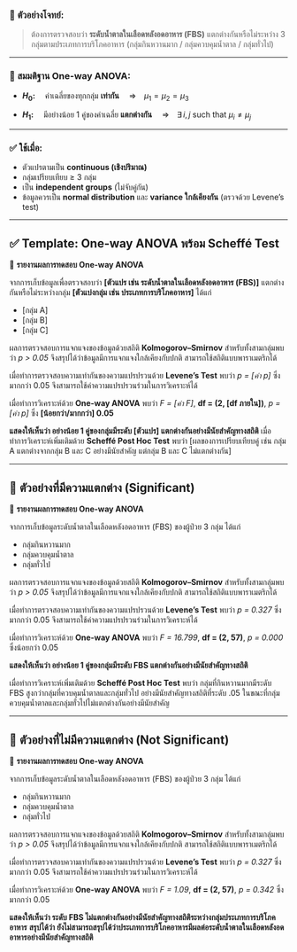 ### 🧪 **ตัวอย่างโจทย์:**

> ต้องการตรวจสอบว่า **ระดับน้ำตาลในเลือดหลังอดอาหาร (FBS)**
> แตกต่างกันหรือไม่ระหว่าง 3 กลุ่มตามประเภทการบริโภคอาหาร
> (กลุ่มกินหวานมาก / กลุ่มควบคุมน้ำตาล / กลุ่มทั่วไป)

---

### 📌 **สมมติฐาน One-way ANOVA:**

* **$H_0$:**
   ค่าเฉลี่ยของทุกกลุ่ม **เท่ากัน**
   ⇒ $\mu_1 = \mu_2 = \mu_3$

* **$H_1$:**
   มีอย่างน้อย 1 คู่ของค่าเฉลี่ย **แตกต่างกัน**
   ⇒ $\exists\, i,j \text{ such that } \mu_i \ne \mu_j$

---

### ✅ ใช้เมื่อ:

* ตัวแปรตามเป็น **continuous (เชิงปริมาณ)**
* กลุ่มเปรียบเทียบ ≥ 3 กลุ่ม
* เป็น **independent groups** (ไม่จับคู่กัน)
* ข้อมูลควรเป็น **normal distribution** และ **variance ใกล้เคียงกัน** (ตรวจด้วย Levene’s test)

---

## ✅ **Template: One-way ANOVA พร้อม Scheffé Test**

📄 **รายงานผลการทดสอบ One-way ANOVA**

จากการเก็บข้อมูลเพื่อตรวจสอบว่า **\[ตัวแปร เช่น ระดับน้ำตาลในเลือดหลังอดอาหาร (FBS)]** แตกต่างกันหรือไม่ระหว่างกลุ่ม **\[ตัวแบ่งกลุ่ม เช่น ประเภทการบริโภคอาหาร]** ได้แก่

* \[กลุ่ม A]
* \[กลุ่ม B]
* \[กลุ่ม C]

ผลการตรวจสอบการแจกแจงของข้อมูลด้วยสถิติ **Kolmogorov–Smirnov** สำหรับทั้งสามกลุ่มพบว่า *p > 0.05*
จึงสรุปได้ว่าข้อมูลมีการแจกแจงใกล้เคียงกับปกติ สามารถใช้สถิติแบบพาราเมตริกได้

เมื่อทำการตรวจสอบความเท่ากันของความแปรปรวนด้วย **Levene’s Test** พบว่า *p = \[ค่า p]* ซึ่งมากกว่า 0.05
จึงสามารถใช้ค่าความแปรปรวนร่วมในการวิเคราะห์ได้

เมื่อทำการวิเคราะห์ด้วย **One-way ANOVA**
พบว่า *F = \[ค่า F]*, **df = (2, \[df ภายใน])**, *p = \[ค่า p]* ซึ่ง **\[น้อยกว่า/มากกว่า] 0.05**

**แสดงให้เห็นว่า อย่างน้อย 1 คู่ของกลุ่มมีระดับ \[ตัวแปร] แตกต่างกันอย่างมีนัยสำคัญทางสถิติ**
เมื่อทำการวิเคราะห์เพิ่มเติมด้วย **Scheffé Post Hoc Test** พบว่า
\[ผลของการเปรียบเทียบคู่ เช่น กลุ่ม A แตกต่างจากกลุ่ม B และ C อย่างมีนัยสำคัญ แต่กลุ่ม B และ C ไม่แตกต่างกัน]

---

## 🎯 **ตัวอย่างที่มีความแตกต่าง (Significant)**

📄 **รายงานผลการทดสอบ One-way ANOVA**

จากการเก็บข้อมูลระดับน้ำตาลในเลือดหลังอดอาหาร (FBS) ของผู้ป่วย 3 กลุ่ม ได้แก่

* กลุ่มกินหวานมาก
* กลุ่มควบคุมน้ำตาล
* กลุ่มทั่วไป

ผลการตรวจสอบการแจกแจงของข้อมูลด้วยสถิติ **Kolmogorov–Smirnov** สำหรับทั้งสามกลุ่มพบว่า *p > 0.05*
จึงสรุปได้ว่าข้อมูลมีการแจกแจงใกล้เคียงกับปกติ สามารถใช้สถิติแบบพาราเมตริกได้

เมื่อทำการตรวจสอบความเท่ากันของความแปรปรวนด้วย **Levene’s Test** พบว่า *p = 0.327* ซึ่งมากกว่า 0.05
จึงสามารถใช้ค่าความแปรปรวนร่วมในการวิเคราะห์ได้

เมื่อทำการวิเคราะห์ด้วย **One-way ANOVA**
พบว่า *F = 16.799*, **df = (2, 57)**, *p = 0.000* ซึ่งน้อยกว่า 0.05

**แสดงให้เห็นว่า อย่างน้อย 1 คู่ของกลุ่มมีระดับ FBS แตกต่างกันอย่างมีนัยสำคัญทางสถิติ**

เมื่อทำการวิเคราะห์เพิ่มเติมด้วย **Scheffé Post Hoc Test** พบว่า
กลุ่มที่กินหวานมากมีระดับ FBS สูงกว่ากลุ่มที่ควบคุมน้ำตาลและกลุ่มทั่วไป อย่างมีนัยสำคัญทางสถิติที่ระดับ .05
ในขณะที่กลุ่มควบคุมน้ำตาลและกลุ่มทั่วไปไม่แตกต่างกันอย่างมีนัยสำคัญ

---

## 🎯 **ตัวอย่างที่ไม่มีความแตกต่าง (Not Significant)**

📄 **รายงานผลการทดสอบ One-way ANOVA**

จากการเก็บข้อมูลระดับน้ำตาลในเลือดหลังอดอาหาร (FBS) ของผู้ป่วย 3 กลุ่ม ได้แก่

* กลุ่มกินหวานมาก
* กลุ่มควบคุมน้ำตาล
* กลุ่มทั่วไป

ผลการตรวจสอบการแจกแจงของข้อมูลด้วยสถิติ **Kolmogorov–Smirnov** สำหรับทั้งสามกลุ่มพบว่า *p > 0.05*
จึงสรุปได้ว่าข้อมูลมีการแจกแจงใกล้เคียงกับปกติ สามารถใช้สถิติแบบพาราเมตริกได้

เมื่อทำการตรวจสอบความเท่ากันของความแปรปรวนด้วย **Levene’s Test** พบว่า *p = 0.327* ซึ่งมากกว่า 0.05
จึงสามารถใช้ค่าความแปรปรวนร่วมในการวิเคราะห์ได้

เมื่อทำการวิเคราะห์ด้วย **One-way ANOVA**
พบว่า *F = 1.09*, **df = (2, 57)**, *p = 0.342* ซึ่งมากกว่า 0.05

**แสดงให้เห็นว่า ระดับ FBS ไม่แตกต่างกันอย่างมีนัยสำคัญทางสถิติระหว่างกลุ่มประเภทการบริโภคอาหาร**
**สรุปได้ว่า ยังไม่สามารถสรุปได้ว่าประเภทการบริโภคอาหารมีผลต่อระดับน้ำตาลในเลือดหลังอดอาหารอย่างมีนัยสำคัญทางสถิติ**
